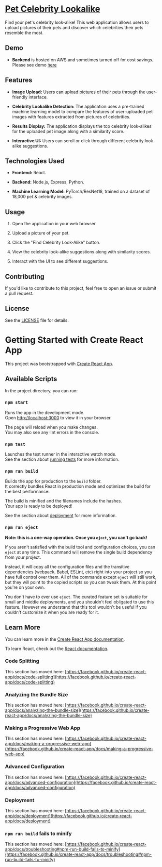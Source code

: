# [Pet Celebrity Lookalike](https://pet-celebrity-lookalike.netlify.app/)

Find your pet's celebrity look-alike! This web application allows users to upload pictures of their pets and discover which celebrities their pets resemble the most. 

## Demo

- **Backend** is hosted on AWS and sometimes turned off for cost savings. Please see demo [here](https://github.com/mbooch22/pet-celebrity-lookalike/blob/main/PetLookAlikeDemo2.mp4)

## Features

- **Image Upload:** Users can upload pictures of their pets through the user-friendly interface.

- **Celebrity Lookalike Detection:** The application uses a pre-trained machine learning model to compare the features of user-uploaded pet images with features extracted from pictures of celebrities.

- **Results Display:** The application displays the top celebrity look-alikes for the uploaded pet image along with a similarity score.

- **Interactive UI:** Users can scroll or click through different celebrity look-alike suggestions.

## Technologies Used

- **Frontend:** React.

- **Backend:** Node.js, Express, Python.

- **Machine Learning Model:** PyTorch/ResNet18, trained on a dataset of 18,000 pet & celebrity images.

## Usage

1. Open the application in your web browser.

2. Upload a picture of your pet.

3. Click the "Find Celebrity Look-Alike" button.

4. View the celebrity look-alike suggestions along with similarity scores.

5. Interact with the UI to see different suggestions.

## Contributing

If you'd like to contribute to this project, feel free to open an issue or submit a pull request.

## License

See the [LICENSE](https://choosealicense.com/no-permission/) file for details.


# Getting Started with Create React App

This project was bootstrapped with [Create React App](https://github.com/facebook/create-react-app).

## Available Scripts

In the project directory, you can run:

### `npm start`

Runs the app in the development mode.\
Open [http://localhost:3000](http://localhost:3000) to view it in your browser.

The page will reload when you make changes.\
You may also see any lint errors in the console.

### `npm test`

Launches the test runner in the interactive watch mode.\
See the section about [running tests](https://facebook.github.io/create-react-app/docs/running-tests) for more information.

### `npm run build`

Builds the app for production to the `build` folder.\
It correctly bundles React in production mode and optimizes the build for the best performance.

The build is minified and the filenames include the hashes.\
Your app is ready to be deployed!

See the section about [deployment](https://facebook.github.io/create-react-app/docs/deployment) for more information.

### `npm run eject`

**Note: this is a one-way operation. Once you `eject`, you can't go back!**

If you aren't satisfied with the build tool and configuration choices, you can `eject` at any time. This command will remove the single build dependency from your project.

Instead, it will copy all the configuration files and the transitive dependencies (webpack, Babel, ESLint, etc) right into your project so you have full control over them. All of the commands except `eject` will still work, but they will point to the copied scripts so you can tweak them. At this point you're on your own.

You don't have to ever use `eject`. The curated feature set is suitable for small and middle deployments, and you shouldn't feel obligated to use this feature. However we understand that this tool wouldn't be useful if you couldn't customize it when you are ready for it.

## Learn More

You can learn more in the [Create React App documentation](https://facebook.github.io/create-react-app/docs/getting-started).

To learn React, check out the [React documentation](https://reactjs.org/).

### Code Splitting

This section has moved here: [https://facebook.github.io/create-react-app/docs/code-splitting](https://facebook.github.io/create-react-app/docs/code-splitting)

### Analyzing the Bundle Size

This section has moved here: [https://facebook.github.io/create-react-app/docs/analyzing-the-bundle-size](https://facebook.github.io/create-react-app/docs/analyzing-the-bundle-size)

### Making a Progressive Web App

This section has moved here: [https://facebook.github.io/create-react-app/docs/making-a-progressive-web-app](https://facebook.github.io/create-react-app/docs/making-a-progressive-web-app)

### Advanced Configuration

This section has moved here: [https://facebook.github.io/create-react-app/docs/advanced-configuration](https://facebook.github.io/create-react-app/docs/advanced-configuration)

### Deployment

This section has moved here: [https://facebook.github.io/create-react-app/docs/deployment](https://facebook.github.io/create-react-app/docs/deployment)

### `npm run build` fails to minify

This section has moved here: [https://facebook.github.io/create-react-app/docs/troubleshooting#npm-run-build-fails-to-minify](https://facebook.github.io/create-react-app/docs/troubleshooting#npm-run-build-fails-to-minify)
